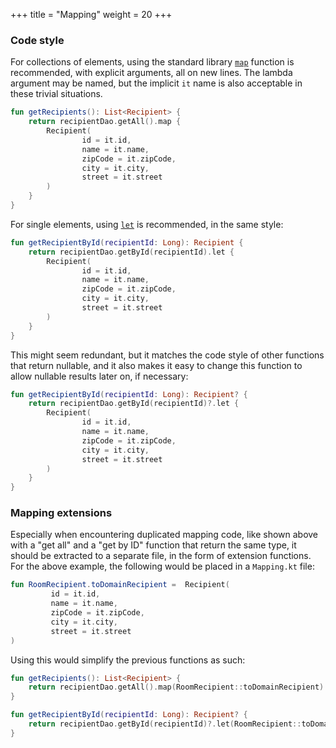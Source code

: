 +++
title = "Mapping"
weight = 20
+++

### Code style

For collections of elements, using the standard library [`map`](https://kotlinlang.org/api/latest/jvm/stdlib/kotlin.collections/map.html) function is recommended, with explicit arguments, all on new lines. The lambda argument may be named, but the implicit `it` name is also acceptable in these trivial situations.

```kotlin
fun getRecipients(): List<Recipient> {
    return recipientDao.getAll().map {
        Recipient(
                id = it.id,
                name = it.name,
                zipCode = it.zipCode,
                city = it.city,
                street = it.street
        )
    }
}
```

For single elements, using [`let`](https://kotlinlang.org/api/latest/jvm/stdlib/kotlin/let.html) is recommended, in the same style:

```kotlin
fun getRecipientById(recipientId: Long): Recipient {
    return recipientDao.getById(recipientId).let {
        Recipient(
                id = it.id,
                name = it.name,
                zipCode = it.zipCode,
                city = it.city,
                street = it.street
        )
    }
}
```

This might seem redundant, but it matches the code style of other functions that return nullable, and it also makes it easy to change this function to allow nullable results later on, if necessary:

```kotlin
fun getRecipientById(recipientId: Long): Recipient? {
    return recipientDao.getById(recipientId)?.let {
        Recipient(
                id = it.id,
                name = it.name,
                zipCode = it.zipCode,
                city = it.city,
                street = it.street
        )
    }
}
```

### Mapping extensions

Especially when encountering duplicated mapping code, like shown above with a "get all" and a "get by ID" function that return the same type, it should be extracted to a separate file, in the form of extension functions. For the above example, the following would be placed in a `Mapping.kt` file:

```kotlin
fun RoomRecipient.toDomainRecipient =  Recipient(
         id = it.id,
         name = it.name,
         zipCode = it.zipCode,
         city = it.city,
         street = it.street
)
 ```
 
Using this would simplify the previous functions as such:
 
 ```kotlin
 fun getRecipients(): List<Recipient> {
     return recipientDao.getAll().map(RoomRecipient::toDomainRecipient)
 }
 
 fun getRecipientById(recipientId: Long): Recipient? {
     return recipientDao.getById(recipientId)?.let(RoomRecipient::toDomainRecipient)
 }
 ```
